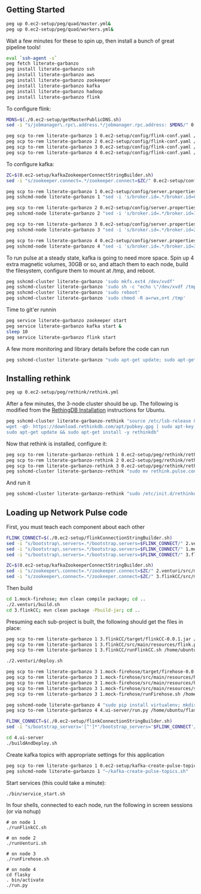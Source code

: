 

## Getting Started

```bash
peg up 0.ec2-setup/peg/quad/master.yml&
peg up 0.ec2-setup/peg/quad/workers.yml&
```

Wait a few minutes for these to spin up, then install a bunch of great pipeline tools!

```bash
eval `ssh-agent -s`
peg fetch literate-garbanzo
peg install literate-garbanzo ssh
peg install literate-garbanzo aws
peg install literate-garbanzo zookeeper
peg install literate-garbanzo kafka
peg install literate-garbanzo hadoop
peg install literate-garbanzo flink
```

To configure flink:

```bash
MDNS=$(./0.ec2-setup/getMasterPublicDNS.sh)
sed -i "s/jobmanager\.rpc\.address.*/jobmanager.rpc.address: $MDNS/" 0.ec2-setup/config/flink-conf.yaml

peg scp to-rem literate-garbanzo 1 0.ec2-setup/config/flink-conf.yaml /usr/local/flink/conf/
peg scp to-rem literate-garbanzo 2 0.ec2-setup/config/flink-conf.yaml /usr/local/flink/conf/
peg scp to-rem literate-garbanzo 3 0.ec2-setup/config/flink-conf.yaml /usr/local/flink/conf/
peg scp to-rem literate-garbanzo 4 0.ec2-setup/config/flink-conf.yaml /usr/local/flink/conf/

```

To configure kafka:

```bash
ZC=$(0.ec2-setup/kafkaZookeeperConnectStringBuilder.sh)
sed -i "s/zookeeper.connect=.*/zookeeper.connect=$ZC/" 0.ec2-setup/config/server.properties

peg scp to-rem literate-garbanzo 1 0.ec2-setup/config/server.properties /usr/local/kafka/config/
peg sshcmd-node literate-garbanzo 1 "sed -i 's/broker.id=.*/broker.id=0/' /usr/local/kafka/config/server.properties"

peg scp to-rem literate-garbanzo 2 0.ec2-setup/config/server.properties /usr/local/kafka/config/
peg sshcmd-node literate-garbanzo 2 "sed -i 's/broker.id=.*/broker.id=1/' /usr/local/kafka/config/server.properties"

peg scp to-rem literate-garbanzo 3 0.ec2-setup/config/server.properties /usr/local/kafka/config/
peg sshcmd-node literate-garbanzo 3 "sed -i 's/broker.id=.*/broker.id=2/' /usr/local/kafka/config/server.properties"

peg scp to-rem literate-garbanzo 4 0.ec2-setup/config/server.properties /usr/local/kafka/config/
peg sshcmd-node literate-garbanzo 4 "sed -i 's/broker.id=.*/broker.id=3/' /usr/local/kafka/config/server.properties"
```

To run pulse at a steady state, kafka is going to need more space. Spin up 4 extra magnetic volumes, 30GB or so, and attach them to each node, build the filesystem, configure them to mount at /tmp, and reboot.

```bash
peg sshcmd-cluster literate-garbanzo 'sudo mkfs.ext4 /dev/xvdf'
peg sshcmd-cluster literate-garbanzo 'sudo sh -c "echo \"/dev/xvdf /tmp ext4 rw,noexec,nosuid,nodev,nofail,nobootwait,commet=cloudconfig 0 2\" >> /etc/fstab"'
peg sshcmd-cluster literate-garbanzo 'sudo reboot'
peg sshcmd-cluster literate-garbanzo 'sudo chmod -R a=rwx,o+t /tmp'
```


Time to git'er runnin

```bash
peg service literate-garbanzo zookeeper start
peg service literate-garbanzo kafka start &
sleep 10
peg service literate-garbanzo flink start
```

A few more monitoring and library details before the code can run

```bash
peg sshcmd-cluster literate-garbanzo "sudo apt-get update; sudo apt-get install -y nmon openjdk-8-jdk"
```


## Installing rethink

```bash
peg up 0.ec2-setup/peg/rethink/rethink.yml
```

After a few minutes, the 3-node cluster should be up. The following is modified from the [RethingDB Installation](https://rethinkdb.com/docs/install/ubuntu/) instructions for Ubuntu.

```bash
peg sshcmd-cluster literate-garbanzo-rethink "source /etc/lsb-release && echo \"deb http://download.rethinkdb.com/apt \$DISTRIB_CODENAME main\" | sudo tee /etc/apt/sources.list.d/rethinkdb.list && \
wget -qO- https://download.rethinkdb.com/apt/pubkey.gpg | sudo apt-key add - && \
sudo apt-get update && sudo apt-get install -y rethinkdb"
```

Now that rethink is installed, configure it:

```bash
peg scp to-rem literate-garbanzo-rethink 1 0.ec2-setup/peg/rethink/rethink.pulse.conf /home/ubuntu/
peg scp to-rem literate-garbanzo-rethink 2 0.ec2-setup/peg/rethink/rethink.pulse.conf /home/ubuntu/
peg scp to-rem literate-garbanzo-rethink 3 0.ec2-setup/peg/rethink/rethink.pulse.conf /home/ubuntu/
peg sshcmd-cluster literate-garbanzo-rethink "sudo mv rethink.pulse.conf /etc/rethinkdb/instances.d/"
```

And run it

```bash
peg sshcmd-cluster literate-garbanzo-rethink "sudo /etc/init.d/rethinkdb start"
```


## Loading up Network Pulse code

First, you must teach each component about each other

```bash
FLINK_CONNECT=$(./0.ec2-setup/flinkConnectionStringBuilder.sh)
sed -i "s/bootstrap\.servers=.*/bootstrap.servers=$FLINK_CONNECT/" 2.venturi/src/main/resources/kafka.properties
sed -i "s/bootstrap\.servers=.*/bootstrap.servers=$FLINK_CONNECT/" 1.mock-firehose/src/main/resources/kafka.properties
sed -i "s/bootstrap\.servers=.*/bootstrap.servers=$FLINK_CONNECT/" 3.flinkCC/src/main/resources/flink.properties

ZC=$(0.ec2-setup/kafkaZookeeperConnectStringBuilder.sh)
sed -i "s/zookeeper\.connect=.*/zookeeper.connect=$ZC/" 2.venturi/src/main/resources/kafka.properties
sed -i "s/zookeeper\.connect=.*/zookeeper.connect=$ZC/" 3.flinkCC/src/main/resources/flink.properties

```

Then build

```bash
cd 1.mock-firehose; mvn clean compile package; cd ..
./2.venturi/build.sh
cd 3.flinkCC; mvn clean package -Pbuild-jar; cd ..
```

Presuming each sub-project is built, the following should get the files in place:

```bash
peg scp to-rem literate-garbanzo 1 3.flinkCC/target/flinkCC-0.0.1.jar /home/ubuntu
peg scp to-rem literate-garbanzo 1 3.flinkCC/src/main/resources/flink.properties /home/ubuntu
peg scp to-rem literate-garbanzo 1 3.flinkCC/runFlinkCC.sh /home/ubuntu

./2.venturi/deploy.sh

peg scp to-rem literate-garbanzo 3 1.mock-firehose/target/firehose-0.0.1-jar-with-dependencies.jar /home/ubuntu
peg scp to-rem literate-garbanzo 3 1.mock-firehose/src/main/resources/hose.properties /home/ubuntu
peg scp to-rem literate-garbanzo 3 1.mock-firehose/src/main/resources/kafka.properties /home/ubuntu
peg scp to-rem literate-garbanzo 3 1.mock-firehose/src/main/resources/s3files.txt /home/ubuntu
peg scp to-rem literate-garbanzo 3 1.mock-firehose/runFirehose.sh /home/ubuntu

peg sshcmd-node literate-garbanzo 4 "sudo pip install virtualenv; mkdir ~/flasky; cd flasky; virtualenv ."
peg scp to-rem literate-garbanzo 4 4.ui-server/run.py /home/ubuntu/flasky

FLINK_CONNECT=$(./0.ec2-setup/flinkConnectionStringBuilder.sh)
sed -i "s/bootstrap_servers='[^']*'/bootstrap_servers='$FLINK_CONNECT'/" 4.ui-server/uiserver/__init__.py

cd 4.ui-server
./buildAndDeploy.sh
```

Create kafka topics with appropriate settings for this application

```bash
peg scp to-rem literate-garbanzo 1 0.ec2-setup/kafka-create-pulse-topics.sh /home/ubuntu/
peg sshcmd-node literate-garbanzo 1 "~/kafka-create-pulse-topics.sh"

```

Start services (this could take a minute):

```bash
./bin/service_start.sh
```

In four shells, connected to each node, run the following in screen sessions (or via nohup)
```
# on node 1
./runFlinkCC.sh

# on node 2
./runVenturi.sh

# on node 3
./runFirehose.sh

# on node 4
cd flasky
. bin/activate
./run.py
```